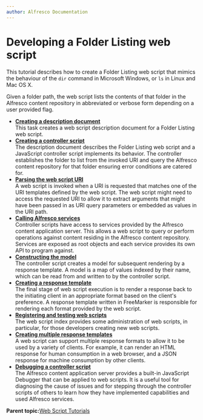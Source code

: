 ```yaml
---
author: Alfresco Documentation
---
```


# Developing a Folder Listing web script

This tutorial describes how to create a Folder Listing web script that mimics the behaviour of the `dir` command in Microsoft Windows, or `ls` in Linux and Mac OS X.

Given a folder path, the web script lists the contents of that folder in the Alfresco content repository in abbreviated or verbose form depending on a user provided flag.

-   **[Creating a description document](../tasks/ws-desc-doc-create.md)**  
This task creates a web script description document for a Folder Listing web script.
-   **[Creating a controller script](../tasks/ws-controller-create.md)**  
The description document describes the Folder Listing web script and a JavaScript controller script implements its behavior. The controller establishes the folder to list from the invoked URI and query the Alfresco content repository for that folder ensuring error conditions are catered for.
-   **[Parsing the web script URI](../tasks/ws-uri-parse.md)**  
A web script is invoked when a URI is requested that matches one of the URI templates defined by the web script. The web script might need to access the requested URI to allow it to extract arguments that might have been passed in as URI query parameters or embedded as values in the URI path.
-   **[Calling Alfresco services](../concepts/ws-call-services.md)**  
Controller scripts have access to services provided by the Alfresco content application server. This allows a web script to query or perform operations against content residing in the Alfresco content repository. Services are exposed as root objects and each service provides its own API to program against.
-   **[Constructing the model](../concepts/ws-model-construct.md)**  
The controller script creates a model for subsequent rendering by a response template. A model is a map of values indexed by their name, which can be read from and written to by the controller script.
-   **[Creating a response template](../tasks/ws-respTemp-create.md)**  
The final stage of web script execution is to render a response back to the initiating client in an appropriate format based on the client's preference. A response template written in FreeMarker is responsible for rendering each format provided by the web script.
-   **[Registering and testing web scripts](../tasks/ws-register.md)**  
The web script index provides some administration of web scripts, in particular, for those developers creating new web scripts.
-   **[Creating multiple response templates](../tasks/ws-json-add.md)**  
A web script can support multiple response formats to allow it to be used by a variety of clients. For example, it can render an HTML response for human consumption in a web browser, and a JSON response for machine consumption by other clients.
-   **[Debugging a controller script](../tasks/ws-controller-debug.md)**  
The Alfresco content application server provides a built-in JavaScript Debugger that can be applied to web scripts. It is a useful tool for diagnosing the cause of issues and for stepping through the controller scripts of others to learn how they have implemented capabilities and used Alfresco services.

**Parent topic:**[Web Script Tutorials](../tasks/ws-tutorials.md)

